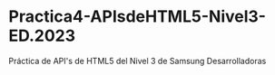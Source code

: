 # Practica4-APIsdeHTML5-Nivel3-ED.2023
Práctica de API's de HTML5 del Nivel 3 de Samsung Desarrolladoras
